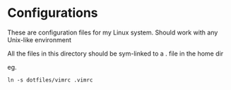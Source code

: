Configurations
==============

These are configuration files for my Linux system. Should work with any Unix-like environment

All the files in this directory should be sym-linked to a . file in the home dir

eg.

```
ln -s dotfiles/vimrc .vimrc
```
